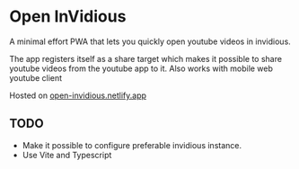 # Open InVidious

A minimal effort PWA that lets you quickly open youtube videos in invidious.

The app registers itself as a share target which makes it possible to share
youtube videos from the youtube app to it. Also works with mobile web youtube
client

Hosted on [open-invidious.netlify.app](https://open-invidious.netlify.app)

## TODO
- Make it possible to configure preferable invidious instance.
- Use Vite and Typescript